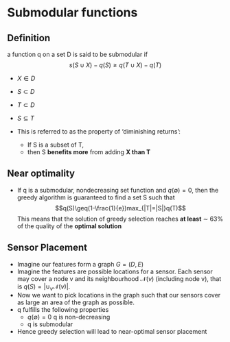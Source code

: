 # Submodular functions
## Definition
a function q on a set D is said to be submodular if
$$s(S\cup X)-q(S)\geq q(T\cup X)-q(T)$$
- $X \in D$
- $S \subset D$
- $T \subset D$
- $S \subseteq T$

- This is referred to as the property of ‘diminishing returns’: 
	- If S is a subset of T, 
	- then S **benefits more** from adding **X than T**

## Near optimality
- If q is a submodular, nondecreasing set function and $q(∅) = 0$, then the greedy algorithm is guaranteed to find a set S such that
$$q(S)\geq(1-\frac{1}{e})max_{|T|=|S|}q(T)$$
This means that the solution of greedy selection reaches **at least** ∼ 63% of the quality of the **optimal solution**

## Sensor Placement
- Imagine our features form a graph $G = (D, E)$ 
- Imagine the features are possible locations for a sensor. Each sensor may cover a node v and its neighbourhood $\mathcal{N} (v)$ (including node v), that is $q(S) = |\cup_v  \mathcal{N} (v)|$. 
- Now we want to pick locations in the graph such that our sensors cover as large an area of the graph as possible. 
- q fulfills the following properties 
	- $q(∅) = 0$ q is non-decreasing 
	- q is submodular 
- Hence greedy selection will lead to near-optimal sensor placement
